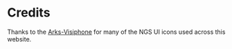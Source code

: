 # Credits

Thanks to the [Arks-Visiphone](https://pso2na.arks-visiphone.com/wiki/Main_Page) for many of the NGS UI icons used across this website.
